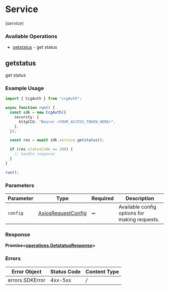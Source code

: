 # Service
(*service*)

### Available Operations

* [getstatus](#getstatus) - get status

## getstatus

get status

### Example Usage

```typescript
import { CcgAuth } from "ccgAuth";

async function run() {
  const sdk = new CcgAuth({
    security: {
      httpCCG: "Bearer <YOUR_ACCESS_TOKEN_HERE>",
    },
  });

  const res = await sdk.service.getstatus();

  if (res.statusCode == 200) {
    // handle response
  }
}

run();
```

### Parameters

| Parameter                                                    | Type                                                         | Required                                                     | Description                                                  |
| ------------------------------------------------------------ | ------------------------------------------------------------ | ------------------------------------------------------------ | ------------------------------------------------------------ |
| `config`                                                     | [AxiosRequestConfig](https://axios-http.com/docs/req_config) | :heavy_minus_sign:                                           | Available config options for making requests.                |


### Response

**Promise<[operations.GetstatusResponse](../../sdk/models/operations/getstatusresponse.md)>**
### Errors

| Error Object    | Status Code     | Content Type    |
| --------------- | --------------- | --------------- |
| errors.SDKError | 4xx-5xx         | */*             |
